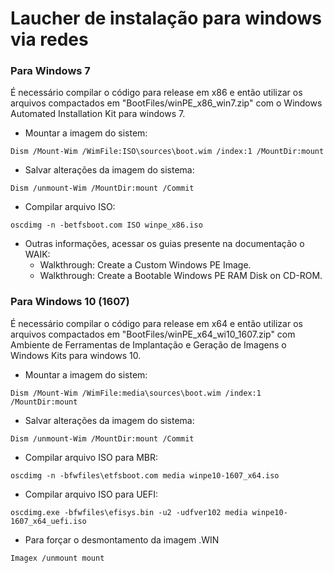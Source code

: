 ﻿# Laucher de instalação para windows via redes


### Para Windows 7
É necessário compilar o código para release em x86 e então utilizar os arquivos compactados em "BootFiles/winPE_x86_win7.zip" com o Windows Automated Installation Kit para windows 7.



 - Mountar a imagem do sistem:
```
Dism /Mount-Wim /WimFile:ISO\sources\boot.wim /index:1 /MountDir:mount

```

 - Salvar alterações da imagem do sistema:

```
Dism /unmount-Wim /MountDir:mount /Commit

```

 - Compilar arquivo ISO:
```
oscdimg -n -betfsboot.com ISO winpe_x86.iso
```

 - Outras informações, acessar os guias presente na documentação o WAIK:
    * Walkthrough: Create a Custom Windows PE Image.
    * Walkthrough: Create a Bootable Windows PE RAM Disk on CD-ROM.


### Para Windows 10 (1607)
É necessário compilar o código para release em x64 e então utilizar os arquivos compactados em "BootFiles/winPE_x64_wi10_1607.zip" com Ambiente de Ferramentas de Implantação e Geração de Imagens o Windows Kits para windows 10.



 - Mountar a imagem do sistem:
```
Dism /Mount-Wim /WimFile:media\sources\boot.wim /index:1 /MountDir:mount

```

 - Salvar alterações da imagem do sistema:

```
Dism /unmount-Wim /MountDir:mount /Commit

```

 - Compilar arquivo ISO para MBR:
```
oscdimg -n -bfwfiles\etfsboot.com media winpe10-1607_x64.iso
```

 - Compilar arquivo ISO para UEFI:
```
oscdimg.exe -bfwfiles\efisys.bin -u2 -udfver102 media winpe10-1607_x64_uefi.iso
```

 - Para forçar o desmontamento da imagem .WIN
```
Imagex /unmount mount
```